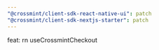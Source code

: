 ```yaml
---
"@crossmint/client-sdk-react-native-ui": patch
"@crossmint/client-sdk-nextjs-starter": patch
---
```


feat: rn useCrossmintCheckout

